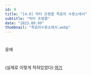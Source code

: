 ```yaml
---
id: 9
title: "[4.0] 빅터 프랭클 죽음의 수용소에서"
subtitle: "빅터 프랭클"
date: "2023.09.09"
thumbnail: "죽음의수용소에서.webp"
---
```

#
응애
#
(실제로 이렇게 적혀있었다)
[여기](https://velog.io/@veluga/%EB%B9%85%ED%84%B0-%ED%94%84%EB%9E%AD%ED%81%B4%EC%9D%98-%EC%A3%BD%EC%9D%8C%EC%9D%98-%EC%88%98%EC%9A%A9%EC%86%8C%EC%97%90%EC%84%9C-%EB%8F%85%ED%9B%84%EA%B0%90)